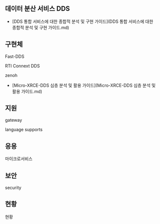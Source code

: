 ## 데이터 분산 서비스 DDS



- [DDS 통합 서비스에 대한 종합적 분석 및 구현 가이드](DDS 통합 서비스에 대한 종합적 분석 및 구현 가이드.md)


## 구현체

Fast-DDS

RTI Connext DDS

zenoh

- [Micro-XRCE-DDS 심층 분석 및 활용 가이드](Micro-XRCE-DDS 심층 분석 및 활용 가이드.md)


## 지원

gateway

language supports



## 응용

마이크로서비스



## 보안

security



## 현황

현황



